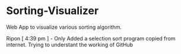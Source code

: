 # Sorting-Visualizer
 Web App to visualize various sorting algorithm.
 
 Ripon [ 4:39 pm ] - Only Added a selection sort program copied from internet. Trying to understant the working of GitHub

 
